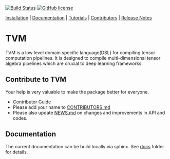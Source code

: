 [![Build Status](https://travis-ci.com/tqchen/tvm.svg?token=ZQpnpAReT4LHdjWAX8jR&branch=master)](https://travis-ci.com/dmlc/tvm)
[![GitHub license](http://dmlc.github.io/img/apache2.svg)](./LICENSE)

[Installation](docs/how_to/install.md) |
[Documentation](docs) |
[Tutorials](tutorials) |
[Contributors](CONTRIBUTORS.md) |
[Release Notes](NEWS.md)

TVM
===

TVM is a low level domain specific language(DSL) for compiling tensor computation pipelines.
It is designed to compile multi-dimensional tensor algebra pipelines which
are crucial to deep learning frameworks.

Contribute to TVM
-----------------
Your help is very valuable to make the package better for everyone.
- [Contributor Guide](docs/how_to/contribute.md)
- Please add your name to [CONTRIBUTORS.md](CONTRIBUTORS.md)
- Please also update [NEWS.md](NEWS.md) on changes and improvements in API and codes.

## Documentation
The current documentation can be build locally via sphinx. See [docs](docs) folder for details.
